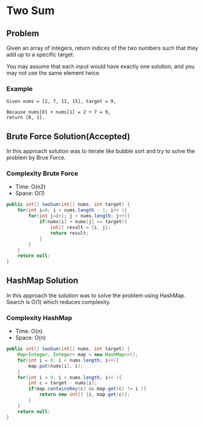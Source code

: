 # Two Sum

## Problem

Given an array of integers, return indices of the two numbers such that they add up to a specific target.

You may assume that each input would have exactly one solution, and you may not use the same element twice.

### Example

    Given nums = [2, 7, 11, 15], target = 9,

    Because nums[0] + nums[1] = 2 + 7 = 9,
    return [0, 1].

## Brute Force Solution(Accepted)

In this approach solution was to iterate like bubble sort and try to solve the problem by Brue Force. 

### Complexity Brute Force

- Time: O(n2)
- Space: O(1)

```java
public int[] twoSum(int[] nums, int target) {
    for(int i=0; i < nums.length - 1; i++ ){
        for(int j=i+1; j < nums.length; j++){
            if(nums[i] + nums[j] == target){
                int[] result = {i, j};
                return result;
            }
        }
    }
    return null;
}
```

## HashMap Solution

In this approach the solution was to solve the problem using HashMap. Search is O(1) which reduces complexity.

### Complexity HashMap

- Time: O(n)
- Space: O(n)

```java
public int[] twoSum(int[] nums, int target) {
    Map<Integer, Integer> map = new HashMap<>();
    for(int i = 0; i < nums.length; i++){
        map.put(nums[i], i);
    }
    for(int i = 0; i < nums.length; i++ ){
        int c = target - nums[i];
        if(map.containsKey(c) && map.get(c) != i ){
            return new int[] {i, map.get(c)};
        }
    }
    return null;
}
```
